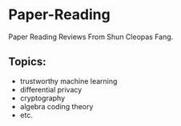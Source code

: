 # Paper-Reading
Paper Reading Reviews From Shun Cleopas Fang.

## Topics:
- trustworthy machine learning
- differential privacy
- cryptography
- algebra coding theory
- etc.
